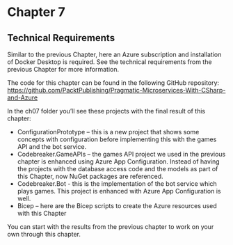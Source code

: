 # Chapter 7

## Technical Requirements

Similar to the previous Chapter, here an Azure subscription and installation of Docker Desktop is required. See the technical requirements from the previous Chapter for more information.

The code for this chapter can be found in the following GitHub repository: https://github.com/PacktPublishing/Pragmatic-Microservices-With-CSharp-and-Azure

In the ch07 folder you’ll see these projects with the final result of this chapter:

* ConfigurationPrototype – this is a new project that shows some concepts with configuration before implementing this with the games API and the bot service.
* Codebreaker.GameAPIs – the games API project we used in the previous chapter is enhanced using Azure App Configuration. Instead of having the projects with the database access code and the models as part of this Chapter, now NuGet packages are referenced.
* Codebreaker.Bot - this is the implementation of the bot service which plays games. This project is enhanced with Azure App Configuration is well.
* Bicep – here are the Bicep scripts to create the Azure resources used with this Chapter

You can start with the results from the previous chapter to work on your own through this chapter.
